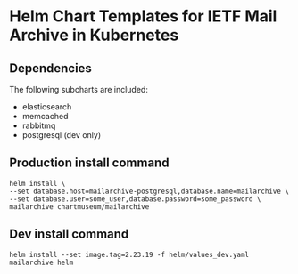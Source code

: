 # Helm Chart Templates for IETF Mail Archive in Kubernetes

## Dependencies

The following subcharts are included:
* elasticsearch
* memcached
* rabbitmq
* postgresql (dev only)

## Production install command
```
helm install \
--set database.host=mailarchive-postgresql,database.name=mailarchive \
--set database.user=some_user,database.password=some_password \
mailarchive chartmuseum/mailarchive
```

## Dev install command
```
helm install --set image.tag=2.23.19 -f helm/values_dev.yaml mailarchive helm 
```
